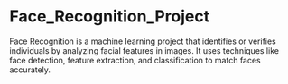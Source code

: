 # Face_Recognition_Project
 Face Recognition is a machine learning project that identifies or verifies individuals by analyzing facial features in images. It uses techniques like face detection, feature extraction, and classification to match faces accurately.
